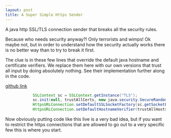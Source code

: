 ```yaml
---
layout: post
title: A Super Simple Https Sender
---
```

A java http SSL/TLS connection sender that breaks all the security rules.

Because who needs security anyway?! Only terrorists and wimps! Ok maybe not, but in order to understand how the security actually works there is no better way than to try to break it first.

The clue is in these few lines that override the default java hostname and certificate verifiers.
We replace them here with our own versions that trust all input by doing absolutely nothing.
See their implementation further along in the code.

[github link](https://github.com/CarpeScientia/SuperSimpleHttpsSender.git)

``` java
			SSLContext sc = SSLContext.getInstance("TLS");
			sc.init(null, trustAllCerts, new java.security.SecureRandom());
			HttpsURLConnection.setDefaultSSLSocketFactory(sc.getSocketFactory());
			HttpsURLConnection.setDefaultHostnameVerifier(trustAllHosts);
```

Now obviously putting code like this live is a very bad idea, but if you want to restrict the https connections that are allowed to go out to a very specific few this is where you start. 
